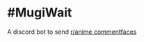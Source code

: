 # \#MugiWait

A discord bot to send [r/anime commentfaces](https://old.reddit.com/r/anime/wiki/commentfaces)
